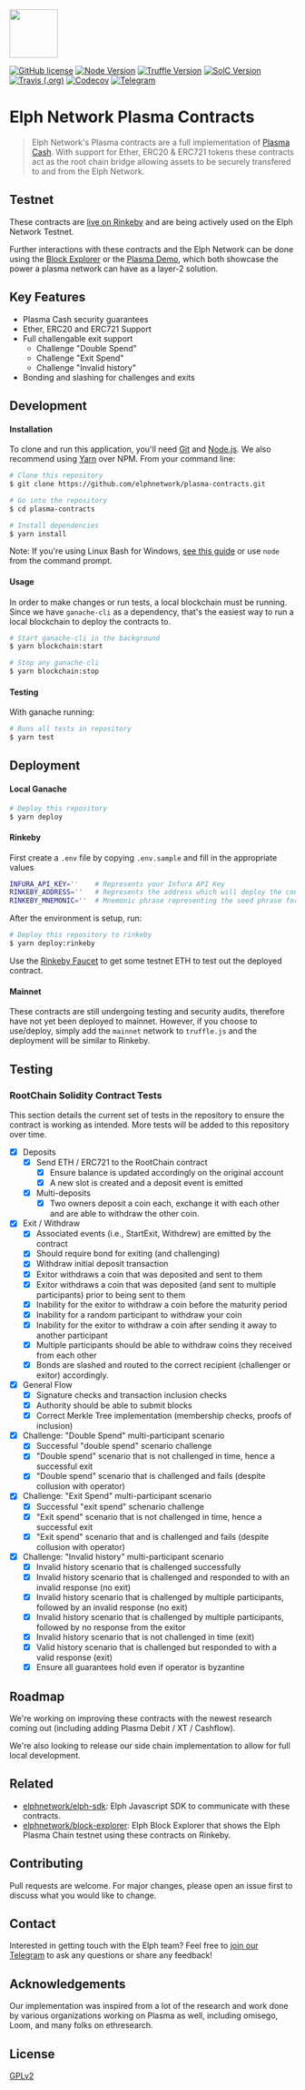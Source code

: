<a href="https://elph.com" target="_blank">
  <img src="https://s3.amazonaws.com/elph-static/logo.svg" height="85px">
</a>

[![GitHub license](https://img.shields.io/badge/license-GPLv2-blue.svg)](https://github.com/elphnetwork/block-explorer/blob/master/LICENSE.txt)
[![Node Version](https://img.shields.io/badge/node-v8.11.3-brightgreen.svg)](https://nodejs.org/en/)
[![Truffle Version](https://img.shields.io/badge/truffle-v4.1.14-green.svg)](https://truffleframework.com/)
[![SolC Version](https://img.shields.io/badge/solidity-v0.4.24-green.svg)](https://solidity.readthedocs.io/en/v0.4.24/installing-solidity.html)
[![Travis (.org)](https://img.shields.io/travis/elphnetwork/plasma-contracts.svg)](https://travis-ci.org/elphnetwork/plasma-contracts)
[![Codecov](https://img.shields.io/codecov/c/github/elphnetwork/plasma-contracts.svg)](https://codecov.io/gh/elphnetwork/plasma-contracts)
[![Telegram](https://img.shields.io/badge/telegram-join%20chat-blue.svg)](https://t.me/elphnetwork)

# Elph Network Plasma Contracts

> Elph Network's Plasma contracts are a full implementation of [Plasma Cash](https://ethresear.ch/t/plasma-cash-plasma-with-much-less-per-user-data-checking/1298).  With support for Ether, ERC20 & ERC721 tokens these contracts act as the root chain bridge allowing assets to be securely transfered to and from the Elph Network.

## Testnet

These contracts are [live on Rinkeby](https://rinkeby.etherscan.io/address/0x40af244c94e679aebf897512720a41d843954a29) and are being actively used on the Elph Network Testnet.

Further interactions with these contracts and the Elph Network can be done using the [Block Explorer](https://explorer.elph.com) or the [Plasma Demo](https://demo.elph.com), which both showcase the power a plasma network can have as a layer-2 solution.

## Key Features

- Plasma Cash security guarantees
- Ether, ERC20 and ERC721 Support
- Full challengable exit support
    - Challenge "Double Spend"
    - Challenge "Exit Spend"
    - Challenge "Invalid history"
- Bonding and slashing for challenges and exits

## Development

#### Installation

To clone and run this application, you'll need [Git](https://git-scm.com) and [Node.js](https://nodejs.org/en/download/). We also recommend using [Yarn](https://yarnpkg.com/en/) over NPM. From your command line:

```bash
# Clone this repository
$ git clone https://github.com/elphnetwork/plasma-contracts.git

# Go into the repository
$ cd plasma-contracts

# Install dependencies
$ yarn install
```

Note: If you're using Linux Bash for Windows, [see this guide](https://www.howtogeek.com/261575/how-to-run-graphical-linux-desktop-applications-from-windows-10s-bash-shell/) or use `node` from the command prompt.

#### Usage

In order to make changes or run tests, a local blockchain must be running.  Since we have `ganache-cli` as a dependency, that's the easiest way to run a local blockchain to deploy the contracts to.

```bash
# Start ganache-cli in the background
$ yarn blockchain:start
```

```bash
# Stop any ganache-cli
$ yarn blockchain:stop
```

#### Testing

With ganache running:

```bash
# Runs all tests in repository
$ yarn test
```

## Deployment

#### Local Ganache

```bash
# Deploy this repository
$ yarn deploy
```

#### Rinkeby

First create a `.env` file by copying `.env.sample` and fill in the appropriate values

```bash
INFURA_API_KEY=''    # Represents your Infura API Key
RINKEBY_ADDRESS=''   # Represents the address which will deploy the contract
RINKEBY_MNEMONIC=''  # Mnemonic phrase representing the seed phrase for the address
```

After the environment is setup, run:

```bash
# Deploy this repository to rinkeby
$ yarn deploy:rinkeby
```

Use the [Rinkeby Faucet](https://faucet.rinkeby.io) to get some testnet ETH to test out the deployed contract.

#### Mainnet

These contracts are still undergoing testing and security audits, therefore have not yet been deployed to mainnet.  However, if you choose to use/deploy, simply add the `mainnet` network to `truffle.js` and the deployment will be similar to Rinkeby.

## Testing

### RootChain Solidity Contract Tests
This section details the current set of tests in the repository to ensure the contract is working as intended.
More tests will be added to this repository over time.
- [x] Deposits
    - [x] Send ETH / ERC721 to the RootChain contract
        - [x] Ensure balance is updated accordingly on the original account
        - [x] A new slot is created and a deposit event is emitted
    - [x] Multi-deposits
        - [x] Two owners deposit a coin each, exchange it with each other and
              are able to withdraw the other coin.
- [x] Exit / Withdraw
    - [x] Associated events (i.e., StartExit, Withdrew) are emitted by the contract
    - [x] Should require bond for exiting (and challenging)
    - [x] Withdraw initial deposit transaction
    - [x] Exitor withdraws a coin that was deposited and sent to them
    - [x] Exitor withdraws a coin that was deposited (and sent to multiple
          participants) prior to being sent to them
    - [x] Inability for the exitor to withdraw a coin before the maturity period
    - [x] Inability for a random participant to withdraw your coin
    - [x] Inability for the exitor to withdraw a coin after sending it away to
          another participant
    - [x] Multiple participants should be able to withdraw coins they received from
          each other
    - [x] Bonds are slashed and routed to the correct recipient (challenger or exitor)
          accordingly.
- [x] General Flow
    - [x] Signature checks and transaction inclusion checks
    - [x] Authority should be able to submit blocks
    - [x] Correct Merkle Tree implementation (membership checks, proofs of inclusion)
- [x] Challenge: "Double Spend" multi-participant scenario
    - [x] Successful "double spend" scenario challenge
    - [x] "Double spend" scenario that is not challenged in time, hence a successful exit
    - [x] "Double spend" scenario that is challenged and fails (despite collusion with operator)
- [x] Challenge: "Exit Spend" multi-participant scenario
    - [x] Successful "exit spend" schenario challenge
    - [x] "Exit spend" scenario that is not challenged in time, hence a successful exit
    - [x] "Exit spend" scenario that and is challenged and fails (despite collusion with operator)
- [x] Challenge: "Invalid history" multi-participant scenario
    - [x] Invalid history scenario that is challenged successfully
    - [x] Invalid history scenario that is challenged and responded to with an invalid response (no exit)
    - [x] Invalid history scenario that is challenged by multiple participants, followed by an invalid
          response (no exit)
    - [x] Invalid history scenario that is challenged by multiple participants, followed by no response
          from the exitor
    - [x] Invalid history scenario that is not challenged in time (exit)
    - [x] Valid history scenario that is challenged but responded to with a valid response (exit)
    - [x] Ensure all guarantees hold even if operator is byzantine

## Roadmap

We're working on improving these contracts with the newest research coming out (including adding Plasma Debit / XT / Cashflow).

We're also looking to release our side chain implementation to allow for full local development.

## Related

- [elphnetwork/elph-sdk](https://github.com/elphnetwork/elph-sdk): Elph Javascript SDK to communicate with these contracts.
- [elphnetwork/block-explorer](https://github.com/elphnetwork/block-explorer): Elph Block Explorer that shows the Elph Plasma Chain testnet using these contracts on Rinkeby.

## Contributing

Pull requests are welcome. For major changes, please open an issue first to discuss what you would like to change.

## Contact

Interested in getting touch with the Elph team? Feel free to [join our Telegram](http://t.me/elphnetwork) to ask any questions or share any feedback!

## Acknowledgements

Our implementation was inspired from a lot of the research and work done by various organizations working on Plasma as well, including omisego, Loom, and many folks on ethresearch.


## License

[GPLv2](https://github.com/elphnetwork/plasma-contracts/blob/master/LICENSE.txt)
